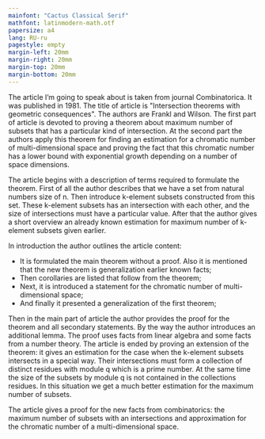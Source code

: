 ```yaml
---
mainfont: "Cactus Classical Serif"
mathfont: latinmodern-math.otf
papersize: a4
lang: RU-ru
pagestyle: empty
margin-left: 20mm
margin-right: 20mm
margin-top: 20mm
margin-bottom: 20mm
---
```


The article I’m going to speak about is taken from journal Combinatorica. It was published in 1981. The title of article is "Intersection theorems with geometric consequences". The authors are Frankl and Wilson. The first part of article is devoted to proving a theorem about maximum number of subsets that has a particular kind of intersection. At the second part the authors apply this theorem for finding an estimation for a chromatic number of multi-dimensional space and proving the fact that this chromatic number has a lower bound with exponential growth depending on a number of space dimensions.

The article begins with a description of terms required to formulate the theorem. First of all the author describes that we have a set from natural numbers size of n. Then introduce k-element subsets constructed from this set. These k-element subsets has an intersection with each other, and the size of intersections must have a particular value. After that the author gives a short overview an already known estimation for maximum number of k-element subsets given earlier.

In introduction the author outlines the article content:

- It is formulated the main theorem without a proof. Also it is mentioned that the new theorem is generalization earlier known facts;
- Then corollaries are listed that follow from the theorem;
- Next, it is introduced a statement for the chromatic number of multi-dimensional space;
- And finally it presented a generalization of the first theorem;

Then in the main part of article the author provides the proof for the theorem and all secondary statements. By the way the author introduces an additional lemma. The proof uses facts from linear algebra and some facts from a number theory. The article is ended by proving an extension of the theorem: it gives an estimation for the case when the k-element subsets intersects in a special way. Their intersections must form a collection of distinct residues with module q which is a prime number. At the same time the size of the subsets by module q is not contained in the collections residues. In this situation we get a much better estimation for the maximum number of subsets.

The article gives a proof for the new facts from combinatorics: the maximum number of subsets with an intersections and approximation for the chromatic number of a multi-dimensional space.
